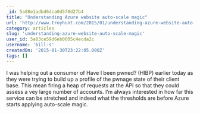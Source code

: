 ```yaml
---
_id: 5a88e1adbd6dca0d5f0d27b4
title: "Understanding Azure website auto-scale magic"
url: 'http://www.troyhunt.com/2015/01/understanding-azure-website-auto-scale.html'
category: articles
slug: 'understanding-azure-website-auto-scale-magic'
user_id: 5a83ce59d6eb0005c4ecda2c
username: 'bill-s'
createdOn: '2015-01-30T23:22:05.000Z'
tags: []
---
```


I was helping out a consumer of Have I been pwned? (HIBP) earlier today as they were trying to build up a profile of the pwnage state of their client base. This mean firing a heap of requests at the API so that they could assess a vey large number of accounts. I’m always interested in how far this service can be stretched and indeed what the thresholds are before Azure starts applying auto-scale magic.
